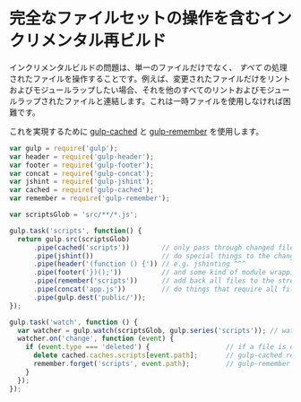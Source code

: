 # 完全なファイルセットの操作を含むインクリメンタル再ビルド

インクリメンタルビルドの問題は、単一のファイルだけでなく、 _すべて_ の処理されたファイルを操作することです。例えば、変更されたファイルだけをリントおよびモジュールラップしたい場合、それを他のすべてのリントおよびモジュールラップされたファイルと連結します。これは一時ファイルを使用しなければ困難です。

これを実現するために [gulp-cached](https://github.com/wearefractal/gulp-cached) と [gulp-remember](https://github.com/ahaurw01/gulp-remember) を使用します。

```js
var gulp = require('gulp');
var header = require('gulp-header');
var footer = require('gulp-footer');
var concat = require('gulp-concat');
var jshint = require('gulp-jshint');
var cached = require('gulp-cached');
var remember = require('gulp-remember');

var scriptsGlob = 'src/**/*.js';

gulp.task('scripts', function() {
  return gulp.src(scriptsGlob)
      .pipe(cached('scripts'))        // only pass through changed files
      .pipe(jshint())                 // do special things to the changed files...
      .pipe(header('(function () {')) // e.g. jshinting ^^^
      .pipe(footer('})();'))          // and some kind of module wrapping
      .pipe(remember('scripts'))      // add back all files to the stream
      .pipe(concat('app.js'))         // do things that require all files
      .pipe(gulp.dest('public/'));
});

gulp.task('watch', function () {
  var watcher = gulp.watch(scriptsGlob, gulp.series('scripts')); // watch the same files in our scripts task
  watcher.on('change', function (event) {
    if (event.type === 'deleted') {                   // if a file is deleted, forget about it
      delete cached.caches.scripts[event.path];       // gulp-cached remove api
      remember.forget('scripts', event.path);         // gulp-remember remove api
    }
  });
});
```

